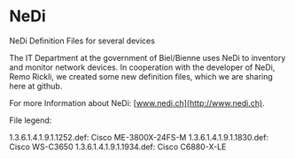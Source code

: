 NeDi
====

NeDi Definition Files for several devices

The IT Department at the government of Biel/Bienne uses NeDi to inventory and monitor network devices. In cooperation with the developer of NeDi, Remo Rickli, we created some new definition files, which we are sharing here at github.

For more Information about NeDi: [www.nedi.ch](http://www.nedi.ch).

File legend:

1.3.6.1.4.1.9.1.1252.def: Cisco ME-3800X-24FS-M
1.3.6.1.4.1.9.1.1830.def: Cisco WS-C3650
1.3.6.1.4.1.9.1.1934.def: Cisco C6880-X-LE